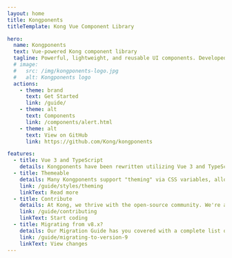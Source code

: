 ```yaml
---
layout: home
title: Kongponents
titleTemplate: Kong Vue Component Library

hero:
  name: Kongponents
  text: Vue-powered Kong component library
  tagline: Powerful, lightweight, and reusable UI components. Developed for Kong, usable by all.
  # image:
  #   src: /img/kongponents-logo.jpg
  #   alt: Kongponents logo
  actions:
    - theme: brand
      text: Get Started
      link: /guide/
    - theme: alt
      text: Components
      link: /components/alert.html
    - theme: alt
      text: View on GitHub
      link: https://github.com/Kong/kongponents

features:
  - title: Vue 3 and TypeScript
    details: Kongponents have been rewritten utilizing Vue 3 and TypeScript. Enjoy better autocompletion in your editor and Devtools support!
  - title: Themeable
    details: Many Kongponents support "theming" via CSS variables, allowing for global customization or fine-tuned control within a scoped selector.
    link: /guide/styles/theming
    linkText: Read more
  - title: Contribute
    details: At Kong, we thrive with the open-source community. We're always looking for contributions; feel free to submit a pull request!
    link: /guide/contributing
    linkText: Start coding
  - title: Migrating from v8.x?
    details: Our Migration Guide has you covered with a complete list of breaking changes.
    link: /guide/migrating-to-version-9
    linkText: View changes
---
```


<style lang="scss">
/* Homepage Components button */
.VPContent.is-home .VPButton.medium.alt[href^="/components/"] {
  color: #fff;
  border-color: #07a88d;
  background-color: #07a88d;

  &:hover {
    border-color: #06977E;
    background-color: #06977E;
  }
}
</style>

